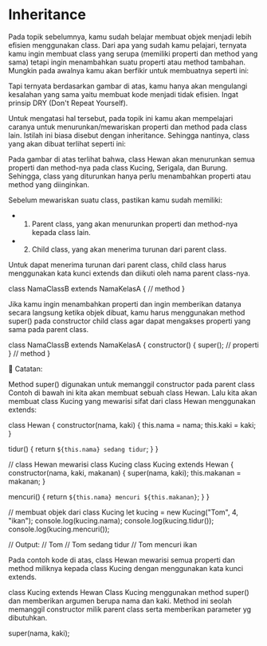 # Inheritance
Pada topik sebelumnya, kamu sudah belajar membuat objek menjadi lebih efisien menggunakan class. Dari apa yang sudah kamu pelajari, ternyata kamu ingin membuat class yang serupa (memiliki properti dan method yang sama) tetapi ingin menambahkan suatu properti atau method tambahan. Mungkin pada awalnya kamu akan berfikir untuk membuatnya seperti ini:

[](https://skilvul-assets-01.s3-ap-southeast-1.amazonaws.com/lesson/js-intermediate/before-inherit.png)

Tapi ternyata berdasarkan gambar di atas, kamu hanya akan mengulangi kesalahan yang sama yaitu membuat kode menjadi tidak efisien. Ingat prinsip DRY (Don't Repeat Yourself).

Untuk mengatasi hal tersebut, pada topik ini kamu akan mempelajari caranya untuk menurunkan/mewariskan properti dan method pada class lain. Istilah ini biasa disebut dengan inheritance. Sehingga nantinya, class yang akan dibuat terlihat seperti ini:

[](https://skilvul-assets-01.s3-ap-southeast-1.amazonaws.com/lesson/js-intermediate/after-inherit.png)

Pada gambar di atas terlihat bahwa, class Hewan akan menurunkan semua properti dan method-nya pada class Kucing, Serigala, dan Burung. Sehingga, class yang diturunkan hanya perlu menambahkan properti atau method yang diinginkan.

Sebelum mewariskan suatu class, pastikan kamu sudah memiliki:

* 1. Parent class, yang akan menurunkan properti dan method-nya kepada class lain.
* 2. Child class, yang akan menerima turunan dari parent class.

Untuk dapat menerima turunan dari parent class, child class harus menggunakan kata kunci extends dan diikuti oleh nama parent class-nya.

class NamaClassB extends NamaKelasA {
  // method
}

Jika kamu ingin menambahkan properti dan ingin memberikan datanya secara langsung ketika objek dibuat, kamu harus menggunakan method super() pada constructor child class agar dapat mengakses properti yang sama pada parent class.

class NamaClassB extends NamaKelasA {
  constructor() {
    super();
    // properti
  }
  // method
}

📝  Catatan:

Method super() digunakan untuk memanggil constructor pada parent class
Contoh di bawah ini kita akan membuat sebuah class Hewan. Lalu kita akan membuat class Kucing yang mewarisi sifat dari class Hewan menggunakan extends:

class Hewan {
  constructor(nama, kaki) {
    this.nama = nama;
    this.kaki = kaki;
  }

  tidur() {
    return `${this.nama} sedang tidur`;
  }
}

// class Hewan mewarisi class Kucing
class Kucing extends Hewan {
  constructor(nama, kaki, makanan) {
    super(nama, kaki);
    this.makanan = makanan;
  }

  mencuri() {
    return `${this.nama} mencuri ${this.makanan}`;
  }
}

// membuat objek dari class Kucing
let kucing = new Kucing("Tom", 4, "ikan");
console.log(kucing.nama);
console.log(kucing.tidur());
console.log(kucing.mencuri());

// Output:
// Tom
// Tom sedang tidur
// Tom mencuri ikan

Pada contoh kode di atas, class Hewan mewarisi semua properti dan method miliknya kepada class Kucing dengan menggunakan kata kunci extends.

class Kucing extends Hewan
Class Kucing menggunakan method super() dan memberikan argumen berupa nama dan kaki. Method ini seolah memanggil constructor milik parent class serta memberikan parameter yg dibutuhkan.

super(nama, kaki);
